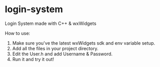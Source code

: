 # login-system
Login System made with C++ &amp; wxWidgets

How to use:
1. Make sure you've the latest wxWidgets sdk and env variable setup.
2. Add all the files in your project directory. 
3. Edit the User.h and add Username & Password.
4. Run it and try it out!
